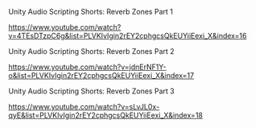Unity Audio Scripting Shorts: Reverb Zones Part 1

https://www.youtube.com/watch?v=4TEsDTzpC6g&list=PLVKIvIgin2rEY2cphgcsQkEUYiiEexi_X&index=16

Unity Audio Scripting Shorts: Reverb Zones Part 2

https://www.youtube.com/watch?v=jdnErNF1Y-o&list=PLVKIvIgin2rEY2cphgcsQkEUYiiEexi_X&index=17

Unity Audio Scripting Shorts: Reverb Zones Part 3

https://www.youtube.com/watch?v=sLvJL0x-qyE&list=PLVKIvIgin2rEY2cphgcsQkEUYiiEexi_X&index=18

